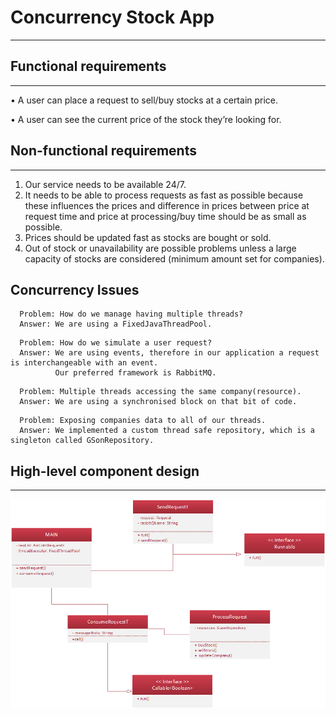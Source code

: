 # Concurrency Stock App
-----------------

## **Functional requirements**
------------

•	A user can place a request to sell/buy stocks at a certain price. 

•	A user can see the current price of the stock they’re looking for.

## **Non-functional requirements**
------------


1.	Our service needs to be available 24/7.
2.	It needs to be able to process requests as fast as possible because these influences the prices and difference in prices between price at request time and price at processing/buy time should be as small as possible.
3.	Prices should be updated fast as stocks are bought or sold.
4.	Out of stock or unavailability are possible problems unless a large capacity of stocks are considered (minimum amount set for companies).


## **Concurrency Issues** 

```
  Problem: How do we manage having multiple threads?
  Answer: We are using a FixedJavaThreadPool.
```

```
  Problem: How do we simulate a user request?
  Answer: We are using events, therefore in our application a request is interchangeable with an event. 
          Our preferred framework is RabbitMQ.
```

```
  Problem: Multiple threads accessing the same company(resource).
  Answer: We are using a synchronised block on that bit of code.
```

```
  Problem: Exposing companies data to all of our threads.
  Answer: We implemented a custom thread safe repository, which is a singleton called GSonRepository.
```

## **High-level component design** 
-------------------------------

![wtf](https://github.com/Suru-09/Concur-Stock-Ency-App/blob/main/docs/ArchitectureUML.png)



